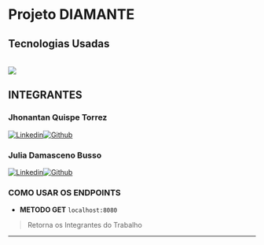 # Projeto DIAMANTE
## Tecnologias Usadas

<div style="display: inline_block"><br> 
  <img aling="center" src="https://img.shields.io/badge/Java-ED8B00?style=for-the-badge&logo=java&logoColor=white"/>
</div>

## INTEGRANTES
### Jhonantan Quispe Torrez
[![Linkedin](https://img.shields.io/badge/LinkedIn-0077B5?style=for-the-badge&logo=linkedin&logoColor=white
)](https://www.linkedin.com/in/jhonatan-quispe-torrez-360b60198/)[![Github](https://img.shields.io/badge/GitHub-100000?style=for-the-badge&logo=github&logoColor=white)](https://github.com/JhowQT)
### Julia Damasceno Busso
[![Linkedin](https://img.shields.io/badge/LinkedIn-0077B5?style=for-the-badge&logo=linkedin&logoColor=white
)](https://www.linkedin.com/in/jhonatan-quispe-torrez-360b60198/)[![Github](https://img.shields.io/badge/GitHub-100000?style=for-the-badge&logo=github&logoColor=white)](https://github.com/JhowQT)

### COMO USAR OS ENDPOINTS

- **METODO GET**
`localhost:8080`
> Retorna os Integrantes do Trabalho
_______________________________________________________________________________________________________

